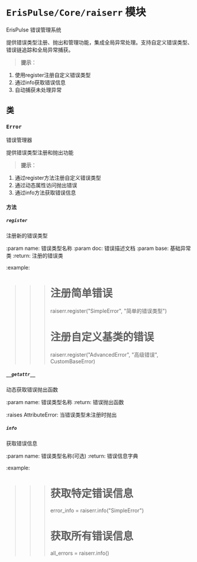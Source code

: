 # `ErisPulse/Core/raiserr` 模块

ErisPulse 错误管理系统

提供错误类型注册、抛出和管理功能，集成全局异常处理。支持自定义错误类型、错误链追踪和全局异常捕获。

> **提示**：
1. 使用register注册自定义错误类型
2. 通过info获取错误信息
3. 自动捕获未处理异常

## 类

### `Error`

错误管理器

提供错误类型注册和抛出功能

> **提示**：
1. 通过register方法注册自定义错误类型
2. 通过动态属性访问抛出错误
3. 通过info方法获取错误信息


#### 方法

##### `register`

注册新的错误类型

:param name: 错误类型名称
:param doc: 错误描述文档
:param base: 基础异常类
:return: 注册的错误类

:example:
>>> # 注册简单错误
>>> raiserr.register("SimpleError", "简单的错误类型")
>>> # 注册自定义基类的错误
>>> raiserr.register("AdvancedError", "高级错误", CustomBaseError)


##### `__getattr__`

动态获取错误抛出函数

:param name: 错误类型名称
:return: 错误抛出函数

:raises AttributeError: 当错误类型未注册时抛出


##### `info`

获取错误信息

:param name: 错误类型名称(可选)
:return: 错误信息字典

:example:
>>> # 获取特定错误信息
>>> error_info = raiserr.info("SimpleError")
>>> # 获取所有错误信息
>>> all_errors = raiserr.info()


